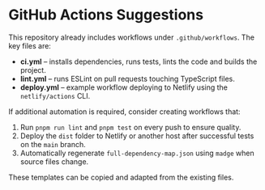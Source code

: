 # GitHub Actions Suggestions

This repository already includes workflows under `.github/workflows`. The key files are:

- **ci.yml** – installs dependencies, runs tests, lints the code and builds the project.
- **lint.yml** – runs ESLint on pull requests touching TypeScript files.
- **deploy.yml** – example workflow deploying to Netlify using the `netlify/actions` CLI.

If additional automation is required, consider creating workflows that:

1. Run `pnpm run lint` and `pnpm test` on every push to ensure quality.
2. Deploy the `dist` folder to Netlify or another host after successful tests on the `main` branch.
3. Automatically regenerate `full-dependency-map.json` using `madge` when source files change.

These templates can be copied and adapted from the existing files.

